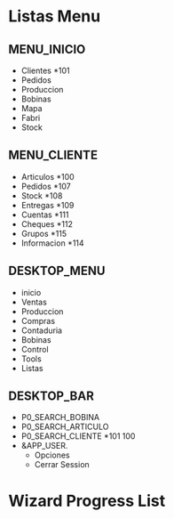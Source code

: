 # Listas Menu

## MENU_INICIO
* Clientes *101
* Pedidos
* Produccion
* Bobinas
* Mapa
* Fabri
* Stock

## MENU_CLIENTE
* Articulos *100
* Pedidos *107
* Stock *108
* Entregas *109
* Cuentas *111
* Cheques *112
* Grupos *115
* Informacion *114


## DESKTOP_MENU
* inicio
* Ventas
* Produccion
* Compras
* Contaduria
* Bobinas
* Control
* Tools
* Listas


## DESKTOP_BAR
* P0_SEARCH_BOBINA
* P0_SEARCH_ARTICULO
* P0_SEARCH_CLIENTE *101 100
* &APP_USER.
  * Opciones 
  * Cerrar Session



  
# Wizard Progress List  